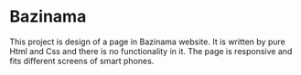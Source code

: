 # Bazinama
This project is design of a page in Bazinama website. It is written by pure Html and Css and there is no functionality in it. The page is responsive and fits different screens of smart phones.
